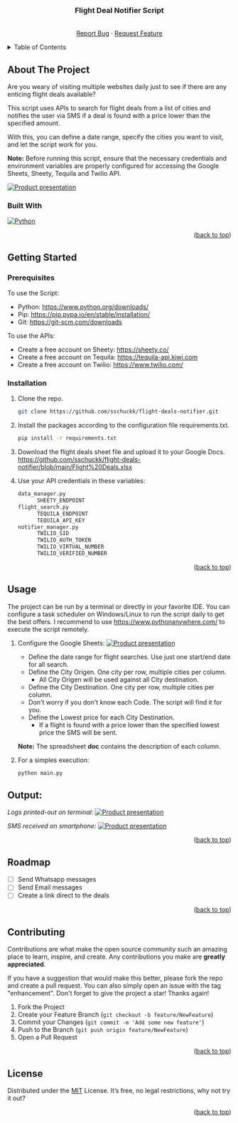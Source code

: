 <!-- Template get from: https://github.com/othneildrew/Best-README-Template -->

<!-- PROJECT LOGO -->
<br />
<div align="center">
  <h3 align="center">Flight Deal Notifier Script</h3>

  <p align="center">
    <br />
    <a href="https://github.com/sschuckk/flight-deals-notifier/issues">Report Bug</a>
    ·
    <a href="https://github.com/sschuckk/flight-deals-notifier/issues">Request Feature</a>
  </p>
</div>


<!-- TABLE OF CONTENTS -->
<details>
  <summary>Table of Contents</summary>
  <ol>
    <li>
      <a href="#about-the-project">About The Project</a>
      <ul>
        <li><a href="#built-with">Built With</a></li>
      </ul>
    </li>
    <li>
      <a href="#getting-started">Getting Started</a>
      <ul>
        <li><a href="#prerequisites">Prerequisites</a></li>
        <li><a href="#installation">Installation</a></li>
      </ul>
    </li>
    <li><a href="#usage">Usage</a></li>
    <li><a href="#roadmap">Roadmap</a></li>
    <li><a href="#contributing">Contributing</a></li>
    <li><a href="#license">License</a></li>
  </ol>
</details>


<!-- ABOUT THE PROJECT -->
## About The Project
Are you weary of visiting multiple websites daily just to see if there are any enticing flight deals available?

This script uses APIs to search for flight deals from a list of cities and notifies the user via SMS if a deal
is found with a price lower than the specified amount.

With this, you can define a date range, specify the cities you want to visit, and let the script work for you.

**Note:** Before running this script, ensure that the necessary credentials and environment variables are properly
configured for accessing the Google Sheets, Sheety, Tequila and Twilio API.

[![Product presentation][product-banner]](https://github.com/sschuckk/selenium-webtest-booking)

### Built With

[![Python][Python.com]][Python-url]

<p align="right">(<a href="#readme-top">back to top</a>)</p>


<!-- GETTING STARTED -->
## Getting Started


### Prerequisites
To use the Script:
* Python: https://www.python.org/downloads/
* Pip: https://pip.pypa.io/en/stable/installation/
* Git: https://git-scm.com/downloads

To use the APIs:
* Create a free account on Sheety: https://sheety.co/
* Create a free account on Tequila: https://tequila-api.kiwi.com
* Create a free account on Twilio: https://www.twilio.com/

### Installation

1. Clone the repo.
   ```sh
   git clone https://github.com/sschuckk/flight-deals-notifier.git
   ```
2. Install the packages according to the configuration file requirements.txt.
   ```sh
   pip install -r requirements.txt
   ```
3. Download the flight deals sheet file and upload it to your Google Docs. 
   https://github.com/sschuckk/flight-deals-notifier/blob/main/Flight%20Deals.xlsx


4. Use your API credentials in these variables:
    ```sh
   data_manager.py
          SHEETY_ENDPOINT
   flight_search.py
          TEQUILA_ENDPOINT
          TEQUILA_API_KEY
   notifier_manager.py
          TWILIO_SID
          TWILIO_AUTH_TOKEN
          TWILIO_VIRTUAL_NUMBER
          TWILIO_VERIFIED_NUMBER
   ```
   <p align="right">(<a href="#readme-top">back to top</a>)</p>

<!-- USAGE EXAMPLES -->
## Usage

The project can be run by a terminal or directly in your favorite IDE.
You can configure a task scheduler on Windows/Linux to run the script daily to get the best offers.
I recommend to use https://www.pythonanywhere.com/ to execute the script remotely.

1. Configure the Google Sheets:
   [![Product presentation][product-exec3]]()
    - Define the date range for flight searches. Use just one start/end date for all search.
    - Define the City Origen. One city per row, multiple cities per column. 
      - All City Origen will be used against all City destination.
    - Define the City Destination. One city per row, multiple cities per column.
    - Don't worry if you don't know each Code. The script will find it for you.
    - Define the Lowest price for each City Destination.
      - If a flight is found with a price lower than the specified lowest price the SMS will be sent.
   
    **Note:** The spreadsheet **doc** contains the description of each column.


2. For a simples execution:
   ```sh
   python main.py
   ```

## Output:

_Logs printed-out on terminal:_
[![Product presentation][product-exec1]]()

_SMS received on smartphone:_
[![Product presentation][product-exec2]]()

<p align="right">(<a href="#readme-top">back to top</a>)</p>


<!-- ROADMAP -->
## Roadmap

- [ ] Send Whatsapp messages
- [ ] Send Email messages
- [ ] Create a link direct to the deals

<p align="right">(<a href="#readme-top">back to top</a>)</p>


<!-- CONTRIBUTING -->
## Contributing

Contributions are what make the open source community such an amazing place to learn, inspire, and create. Any contributions you make are **greatly appreciated**.

If you have a suggestion that would make this better, please fork the repo and create a pull request. You can also simply open an issue with the tag "enhancement".
Don't forget to give the project a star! Thanks again!

1. Fork the Project
2. Create your Feature Branch (`git checkout -b feature/NewFeature`)
3. Commit your Changes (`git commit -m 'Add some new feature'`)
4. Push to the Branch (`git push origin feature/NewFeature`)
5. Open a Pull Request

<p align="right">(<a href="#readme-top">back to top</a>)</p>


<!-- LICENSE -->
## License

Distributed under the [MIT](https://opensource.org/license/mit/) License. It’s free, no legal restrictions, why not try it out?

<p align="right">(<a href="#readme-top">back to top</a>)</p>


<!-- CONTACT 
## Contact

Project Link: [https://github.com/your_username/repo_name](https://github.com/your_username/repo_name)

<p align="right">(<a href="#readme-top">back to top</a>)</p>
-->


<!-- MARKDOWN LINKS & IMAGES -->
<!-- https://www.markdownguide.org/basic-syntax/#reference-style-links -->
[product-banner]: images/banner.png
[product-exec1]: images/log_messages.png
[product-exec2]: images/sms_messages.jpg
[product-exec3]: images/data_entry.png
[Python.com]: https://img.shields.io/badge/python-3670A0?style=for-the-badge&logo=python&logoColor=ffdd54
[Python-url]: https://www.python.org/ 
[Selenium.com]: https://img.shields.io/badge/-selenium-%43B02A?style=for-the-badge&logo=selenium&logoColor=white
[Selenium-url]: https://www.selenium.dev/
[Pytest.com]: https://img.shields.io/badge/PYTEST-007ACC?style=for-the-badge&logo=pytest&logoColor=orange
[Pytest-url]: https://docs.pytest.org/